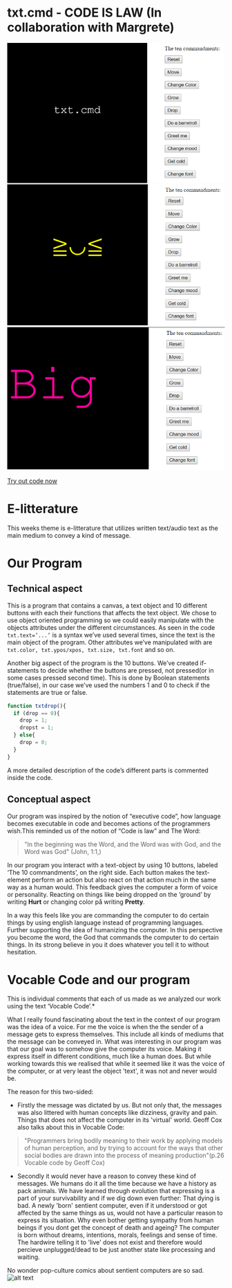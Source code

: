 # txt.cmd - CODE IS LAW (In collaboration with Margrete)
![alt tekst](https://github.com/Margretexie/Mini_ex/blob/master/mini_ex7/Udklip.PNG) 
![alt tekst](https://github.com/Margretexie/Mini_ex/blob/master/mini_ex7/Udklip2.PNG)
![alt tekst](https://github.com/Margretexie/Mini_ex/blob/master/mini_ex7/Udklip3.PNG)

[Try out code now](https://rawgit.com/Margretexie/Mini_ex/master/mini_ex7/empty-example/index.html)

# E-litterature
This weeks theme is e-litterature that utilizes written text/audio text as the main medium to convey a kind of message. 
# Our Program
## Technical aspect 
This is a program that contains a canvas, a text object and 10 different buttons with each their functions that affects the text object. We chose to use object oriented programming so we could easily manipulate with the objects attributes under the different circumstances. As seen in the code ``txt.text=’...’`` is a syntax we’ve used several times, since the text is the main object of the program. Other attributes we’ve manipulated with are ``txt.color, txt.ypos/xpos, txt.size, txt.font`` and so on.

Another big aspect of the program is the 10 buttons. We’ve created if-statements to decide whether the buttons are pressed, not pressed(or in some cases pressed second time). This is done by Boolean statements (true/false), in our case we’ve used the numbers 1 and 0 to check if the statements are true or false. 
``` javascript
function txtdrop(){
  if (drop == 0){
    drop = 1;
    dropst = 1;
  } else{
    drop = 0;
  }
}
```
A more detailed description of the code’s different parts is commented inside the code.

## Conceptual aspect
Our program was inspired by the notion of “executive code”, how language becomes executable in code and becomes actions of the programmers wish.This reminded us of the notion of “Code is law” and The Word:
>"In the beginning was the Word, and the Word was with God, and the Word was God" (John, 1:1,)

In our program you interact with a text-object by using 10 buttons, labeled ‘The 10 commandments’, on the right side. Each button makes the text-element perform an action but also react on that action much in the same way as a human would. This feedback gives the computer a form of voice or personality. Reacting on things like being dropped on the ‘ground’ by writing **Hurt** or changing color på writing **Pretty**. 

In a way this feels like you are commanding the computer to do certain things by using english language instead of programming languages. Further supporting the idea of humanizing the computer. In this perspective you become the word, the God that commands the computer to do certain things. In its strong believe in you it does whatever you tell it to without hesitation. 

# Vocable Code and our program
This is individual comments that each of us made as we analyzed our work using the text ‘Vocable Code’.*

What I really found fascinating about the text in the context of our program was the idea of a voice. For me the voice is when the the sender of a message gets to express themselves. This include all kinds of mediums that the message can be conveyed in. What was interesting in our program was that our goal was to somehow give the computer its voice. Making it express itself in different conditions, much like a human does. But while working towards this we realised that while it seemed like it was the voice of the computer, or at very least the object 'text', it was not and never would be. 

The reason for this two-sided:
* Firstly the message was dictated by us. But not only that, the messages was also littered with human concepts like dizziness, gravity and pain. Things that does not affect the computer in its 'virtual' world. Geoff Cox also talks about this in Vocable Code:
>"Programmers bring bodily meaning to their work by applying models of human perception, and by trying to account for the ways that other social bodies are drawn into the process of meaning production"(p.26 Vocable code by Geoff Cox)

* Secondly it would never have a reason to convey these kind of messages. We humans do it all the time because we have a history as pack animals. We have learned through evolution that expressing is a part of your survivability and if we dig down even further: That dying is bad. A newly 'born' sentient computer, even if it understood or got affected by the same things as us, would not have a particular reason to express its situation. Why even bother getting sympathy from human beings if you dont get the concept of death and ageing? The computer is born without dreams, intentions, morals, feelings and sense of time. The hardwire telling it to 'live' does not exist and therefore would percieve unplugged/dead to be just another state like processing and waiting. 

No wonder pop-culture comics about sentient computers are so sad.
![alt text](https://media.giphy.com/media/Nm65s7LazScyk/giphy.gif)
